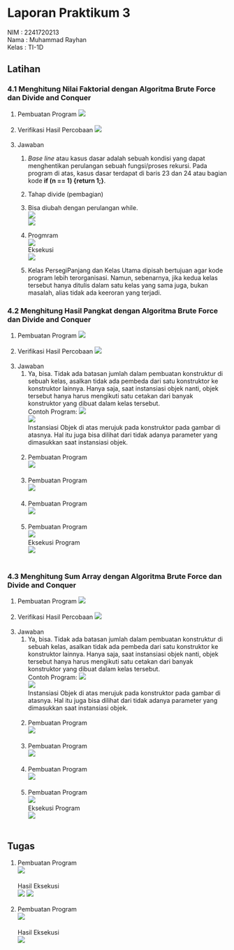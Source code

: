 # Laporan Praktikum 3

NIM     : 2241720213<br>
Nama    : Muhammad Rayhan<br>
Kelas   : TI-1D

## <b>Latihan</b>
### 4.1 <b>Menghitung Nilai Faktorial dengan Algoritma Brute Force dan Divide and Conquer</b>
1. Pembuatan Program
<img src = "Latihan 4.1.png"><br><br>
2. Verifikasi Hasil Percobaan
<img src = "Hasil Percobaan 4.1.png"><br><br>
3. Jawaban<br>
    1.	<i>Base line</i> atau kasus dasar adalah sebuah kondisi yang dapat menghentikan perulangan sebuah fungsi/proses rekursi. Pada program di atas, kasus dasar terdapat di baris 23 dan 24 atau bagian kode <b>if (n == 1) {return 1;}</b>.
    2.	Tahap divide (pembagian)

    3.	Bisa diubah dengan perulangan while.<br>
        <img src = "Soal 3 Latihan 1.png"><br>
        <img src = "Hasil Percobaan Soal 3 Latihan 1.png"><br>
    4.	Progmram<br>
        <img src = "Soal 4 Latihan 1.png"><br>
        Eksekusi<br>
        <img src = "Hasil Percobaan Soal 4 Latihan 1.png"><br>
    5.	Kelas PersegiPanjang dan Kelas Utama dipisah bertujuan agar kode program lebih terorganisasi. Namun, sebenarnya, jika kedua kelas tersebut hanya ditulis dalam satu kelas yang sama juga, bukan masalah, alias tidak ada keeroran yang terjadi.

### 4.2 <b>Menghitung Hasil Pangkat dengan Algoritma Brute Force dan Divide and Conquer</b>
1. Pembuatan Program
<img src = "Latihan 4.2.png"><br><br>
2. Verifikasi Hasil Percobaan
<img src = "Hasil Percobaan 4.2.png"><br><br>
3. Jawaban
    1.  Ya, bisa. Tidak ada batasan jumlah dalam pembuatan konstruktur di sebuah kelas, asalkan tidak ada pembeda dari satu konstruktor ke konstruktor lainnya. Hanya saja, saat instansiasi objek nanti, objek tersebut hanya harus mengikuti satu cetakan dari banyak konstruktor yang dibuat dalam kelas tersebut.<br>
        Contoh Program:
        <img src = "Deklarasi Konstruktor.png"><br>
        <img src = "Instansiasi Objek.png"><br>
        Instansiasi Objek di atas merujuk pada konstruktor pada gambar di atasnya. Hal itu juga bisa dilihat dari tidak adanya parameter yang dimasukkan saat instansiasi objek.<br><br>
    2.  Pembuatan Program<br>
        <img src = "Soal 3 Nomor 2.png"><br><br>
    3.  Pembuatan Program<br>
        <img src = "Soal 3 Nomor 3.png"><br><br>
    4.  Pembuatan Program<br>
        <img src = "Soal 3 Nomor 4.png"><br><br>
    5.  Pembuatan Program<br>
        <img src = "Soal 3 Nomor 5.png"><br>
        Eksekusi Program<br>
        <img src = "Eksekusi Soal 3 Nomor 5.png"><br><br>

### 4.3 <b>Menghitung Sum Array dengan Algoritma Brute Force dan Divide and Conquer</b>
1. Pembuatan Program
<img src = "Latihan 4.3.png"><br><br>
2. Verifikasi Hasil Percobaan
<img src = "Verifikasi Hasil Percobaan 3.png"><br><br>
3. Jawaban
    1.  Ya, bisa. Tidak ada batasan jumlah dalam pembuatan konstruktur di sebuah kelas, asalkan tidak ada pembeda dari satu konstruktor ke konstruktor lainnya. Hanya saja, saat instansiasi objek nanti, objek tersebut hanya harus mengikuti satu cetakan dari banyak konstruktor yang dibuat dalam kelas tersebut.<br>
        Contoh Program:
        <img src = "Deklarasi Konstruktor.png"><br>
        <img src = "Instansiasi Objek.png"><br>
        Instansiasi Objek di atas merujuk pada konstruktor pada gambar di atasnya. Hal itu juga bisa dilihat dari tidak adanya parameter yang dimasukkan saat instansiasi objek.<br><br>
    2.  Pembuatan Program<br>
        <img src = "Soal 3 Nomor 2.png"><br><br>
    3.  Pembuatan Program<br>
        <img src = "Soal 3 Nomor 3.png"><br><br>
    4.  Pembuatan Program<br>
        <img src = "Soal 3 Nomor 4.png"><br><br>
    5.  Pembuatan Program<br>
        <img src = "Soal 3 Nomor 5.png"><br>
        Eksekusi Program<br>
        <img src = "Eksekusi Soal 3 Nomor 5.png"><br><br>

## Tugas
1.  Pembuatan Program<br>
    <img src = "Program Tugas 2.png"><br><br>
    Hasil Eksekusi<br>
    <img src = "Hasil Eksekusi Tugas 1.png">
    <img src = "Hasil Eksekusi Tugas 1.1.png"><br><br>
2.  Pembuatan Program<br>
    <img src = "Program Tugas 2.png"><br><br>
    Hasil Eksekusi<br>
    <img src = "Hasil Eksekusi Tugas 2.png">